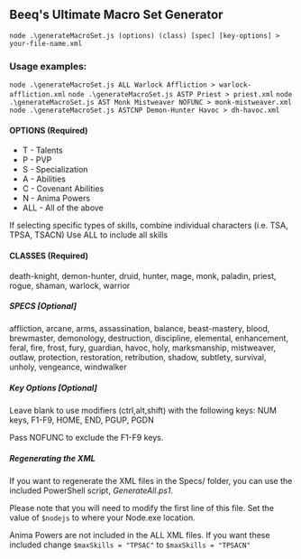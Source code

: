 ## Beeq's Ultimate Macro Set Generator
`node .\generateMacroSet.js (options) (class) [spec] [key-options] > your-file-name.xml`

### Usage examples:
`node .\generateMacroSet.js ALL Warlock Affliction > warlock-affliction.xml`
`node .\generateMacroSet.js ASTP Priest > priest.xml`
`node .\generateMacroSet.js AST Monk Mistweaver NOFUNC > monk-mistweaver.xml`
`node .\generateMacroSet.js ASTCNP Demon-Hunter Havoc > dh-havoc.xml`

#### OPTIONS (Required)
- T - Talents
- P - PVP
- S - Specialization
- A - Abilities
- C - Covenant Abilities
- N - Anima Powers
- ALL - All of the above

If selecting specific types of skills, combine individual characters (i.e. TSA, TPSA, TSACN)
Use ALL to include all skills

#### CLASSES (Required)
death-knight, demon-hunter, druid, hunter, mage, monk, paladin, priest, rogue, shaman, warlock, warrior

##### SPECS [Optional]
affliction, arcane, arms, assassination, balance, beast-mastery, blood, brewmaster, demonology, destruction, discipline, elemental, enhancement, feral, fire, frost, fury, guardian, havoc, holy, marksmanship, mistweaver, outlaw, protection, restoration, retribution, shadow, subtlety, survival, unholy, vengeance, windwalker

##### Key Options [Optional]
Leave blank to use modifiers (ctrl,alt,shift) with the following keys:
NUM keys, F1-F9, HOME, END, PGUP, PGDN

Pass NOFUNC to exclude the F1-F9 keys.

##### Regenerating the XML
If you want to regenerate the XML files in the Specs/ folder, you can use the included PowerShell script, *GenerateAll.ps1*.

Please note that you will need to modify the first line of this file.  Set the value of `$nodejs` to where your Node.exe location.

Anima Powers are not included in the ALL XML files. If you want these included change
`$maxSkills = "TPSAC"` to `$maxSkills = "TPSACN"`

